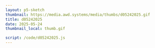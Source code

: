 ```yaml
---
layout: p5-sketch
thumbnail: https://media.awd.systems/media/thumbs/d05242025.gif
title: d05242025
date: 2025-05-24
thumbnail_local: thumb.gif

script: /code/d05242025.js
---
```

